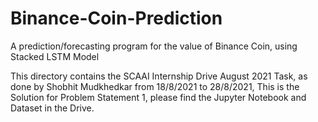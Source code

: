 # Binance-Coin-Prediction
A prediction/forecasting program for the value of Binance Coin, using Stacked LSTM Model

This directory contains the SCAAI Internship Drive August 2021 Task, as done by Shobhit Mudkhedkar from 18/8/2021 to 28/8/2021, 
This is the Solution for Problem Statement 1, please find the Jupyter Notebook and Dataset in the Drive. 
